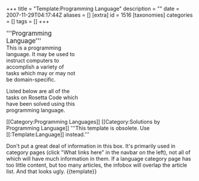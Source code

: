 +++
title = "Template:Programming Language"
description = ""
date = 2007-11-29T04:17:44Z
aliases = []
[extra]
id = 1516
[taxonomies]
categories = []
tags = []
+++

<div class="infobox" style="width: 2in">
<big>'''Programming Language'''</big><br />
This is a programming language. It may be used to instruct computers to accomplish a variety of tasks which may or may not be domain-specific.

Listed below are all of the tasks on Rosetta Code which have been solved using this programming language.</div>

<includeonly>
[[Category:Programming Languages]]
[[Category:Solutions by Programming Language]]
</includeonly>
<noinclude>
'''This template is obsolete. Use [[:Template:Language]] instead.'''

Don't put a great deal of information in this box.  It's primarily used in category pages (click "What links here" in the navbar on the left), not all of which will have much information in them.  If a language category page has too little content, but too many articles, the infobox will overlap the article list.  And that looks ugly.
</noinclude>
<noinclude>{{template}}</noinclude>
